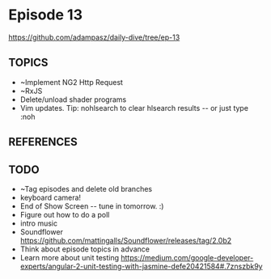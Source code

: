 # Episode 13
https://github.com/adampasz/daily-dive/tree/ep-13

## TOPICS
* ~Implement NG2 Http Request
* ~RxJS
* Delete/unload shader programs
* Vim updates.  Tip: nohlsearch to clear hlsearch results -- or just type :noh

## REFERENCES

## TODO
* ~Tag episodes and delete old branches
* keyboard camera!
* End of Show Screen -- tune in tomorrow. :)
* Figure out how to do a poll
* intro music
* Soundflower https://github.com/mattingalls/Soundflower/releases/tag/2.0b2
* Think about episode topics in advance
* Learn more about unit testing https://medium.com/google-developer-experts/angular-2-unit-testing-with-jasmine-defe20421584#.7znszbk9y
